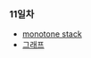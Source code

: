 <h3> 11일차</h3>
<ul>
	<li> <a href="https://nooblette.tistory.com/m/258">monotone stack</a></li>
	<li> <a href="https://github.com/southoftheriver/TIL/tree/master/Book/%ED%8C%8C%EC%9D%B4%EC%8D%AC%EC%95%8C%EA%B3%A0%EB%A6%AC%EC%A6%98%EC%9D%B8%ED%84%B0%EB%B7%B0/12.%EA%B7%B8%EB%9E%98%ED%94%84">그래프 </a></li>
</ul>

